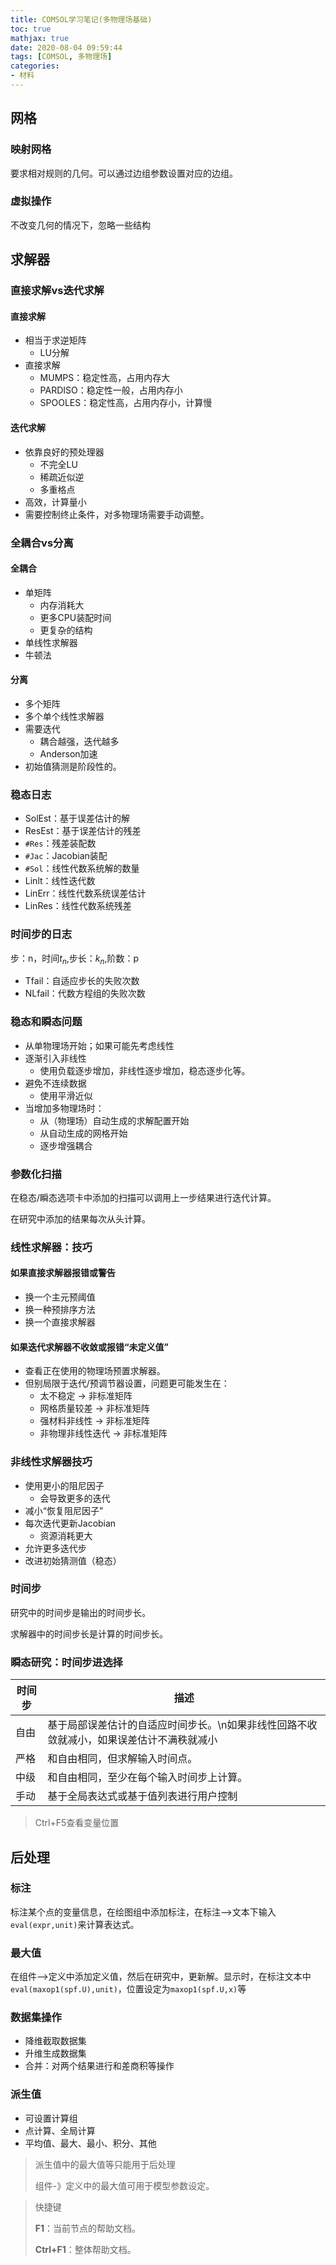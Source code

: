 ```yaml
---
title: COMSOL学习笔记(多物理场基础)
toc: true
mathjax: true
date: 2020-08-04 09:59:44
tags: [COMSOL, 多物理场]
categories:
- 材料
---
```


## 网格
<!--more-->

### 映射网格
要求相对规则的几何。可以通过边组参数设置对应的边组。

### 虚拟操作
不改变几何的情况下，忽略一些结构

## 求解器
### 直接求解vs迭代求解
#### 直接求解
- 相当于求逆矩阵
  - LU分解
- 直接求解
  - MUMPS：稳定性高，占用内存大
  - PARDISO：稳定性一般，占用内存小
  - SPOOLES：稳定性高，占用内存小，计算慢
#### 迭代求解
- 依靠良好的预处理器
  - 不完全LU
  - 稀疏近似逆
  - 多重格点
- 高效，计算量小
- 需要控制终止条件，对多物理场需要手动调整。

### 全耦合vs分离
#### 全耦合
- 单矩阵
  - 内存消耗大
  - 更多CPU装配时间
  - 更复杂的结构
- 单线性求解器
- 牛顿法

#### 分离
- 多个矩阵
- 多个单个线性求解器
- 需要迭代
  - 耦合越强，迭代越多
  - Anderson加速
- 初始值猜测是阶段性的。

### 稳态日志
- SolEst：基于误差估计的解
- ResEst：基于误差估计的残差
- `#Res`：残差装配数
- `#Jac`：Jacobian装配
- `#Sol`：线性代数系统解的数量
- Linlt：线性迭代数
- LinErr：线性代数系统误差估计
- LinRes：线性代数系统残差

### 时间步的日志
步：n，时间$t_n$,步长：$k_n$,阶数：p
- Tfail：自适应步长的失败次数
- NLfail：代数方程组的失败次数

### 稳态和瞬态问题
- 从单物理场开始；如果可能先考虑线性
- 逐渐引入非线性
  - 使用负载逐步增加，非线性逐步增加，稳态逐步化等。
- 避免不连续数据
  - 使用平滑近似
- 当增加多物理场时：
  - 从（物理场）自动生成的求解配置开始
  - 从自动生成的网格开始
  - 逐步增强耦合

### 参数化扫描
在稳态/瞬态选项卡中添加的扫描可以调用上一步结果进行迭代计算。

在研究中添加的结果每次从头计算。

### 线性求解器：技巧
#### 如果直接求解器报错或警告
- 换一个主元预阈值
- 换一种预排序方法
- 换一个直接求解器
#### 如果迭代求解器不收敛或报错“未定义值”
- 查看正在使用的物理场预置求解器。
- 但别局限于迭代/预调节器设置，问题更可能发生在：
  - 太不稳定 -> 非标准矩阵
  - 网格质量较差 -> 非标准矩阵
  - 强材料非线性 -> 非标准矩阵
  - 非物理非线性迭代 -> 非标准矩阵

### 非线性求解器技巧
- 使用更小的阻尼因子
  - 会导致更多的迭代
- 减小“恢复阻尼因子”
- 每次迭代更新Jacobian
  - 资源消耗更大
- 允许更多迭代步
- 改进初始猜测值（稳态）

### 时间步
研究中的时间步是输出的时间步长。

求解器中的时间步长是计算的时间步长。

### 瞬态研究：时间步进选择

|时间步|描述|
|------|----|
|自由|基于局部误差估计的自适应时间步长。\n如果非线性回路不收敛就减小，如果误差估计不满秩就减小|
|严格|和自由相同，但求解输入时间点。|
|中级|和自由相同，至少在每个输入时间步上计算。|
|手动|基于全局表达式或基于值列表进行用户控制|


> Ctrl+F5查看变量位置
>

## 后处理

### 标注

标注某个点的变量信息，在绘图组中添加标注，在标注—>文本下输入`eval(expr,unit)`来计算表达式。



### 最大值

在组件—>定义中添加定义值，然后在研究中，更新解。显示时，在标注文本中`eval(maxop1(spf.U),unit)`，位置设定为`maxop1(spf.U,x)`等



### 数据集操作

- 降维截取数据集
- 升维生成数据集
- 合并：对两个结果进行和差商积等操作

### 派生值

- 可设置计算组
- 点计算、全局计算
- 平均值、最大、最小、积分、其他

> 派生值中的最大值等只能用于后处理
>
> 组件-》定义中的最大值可用于模型参数设定。



> 快捷键
>
> **F1**：当前节点的帮助文档。
>
> **Ctrl+F1**：整体帮助文档。

